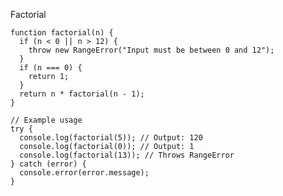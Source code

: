 Factorial

    function factorial(n) {
      if (n < 0 || n > 12) {
        throw new RangeError("Input must be between 0 and 12");
      }
      if (n === 0) {
        return 1;
      }
      return n * factorial(n - 1);
    }
    
    // Example usage
    try {
      console.log(factorial(5)); // Output: 120
      console.log(factorial(0)); // Output: 1
      console.log(factorial(13)); // Throws RangeError
    } catch (error) {
      console.error(error.message);
    }
